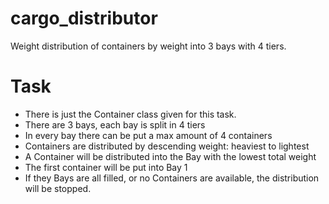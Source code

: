 # cargo_distributor
Weight distribution of containers by weight into 3 bays with 4 tiers.


# Task

 * There is just the Container class given for this task.
 * There are 3 bays, each bay is split in 4 tiers
 * In every bay there can be put a max amount of 4 containers
 * Containers are distributed by descending weight: heaviest to lightest
 * A Container will be distributed into the Bay with the lowest total weight
 * The first container will be put into Bay 1
 * If they Bays are all filled, or no Containers are available, the distribution will be stopped.
